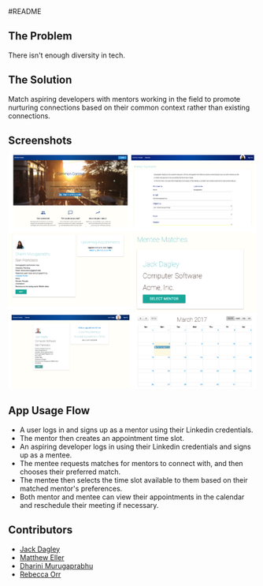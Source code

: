 #README

## The Problem
There isn't enough diversity in tech.

## The Solution
Match aspiring developers with mentors working in the field to promote nurturing connections based on their common context rather than existing connections. 

## Screenshots
<!--![Splash](/app/assets/images/splash.png)
![Form](/app/assets/images/Form.png)
![Calendar](/app/assets/images/calendar.png)
![Mentor](/app/assets/images/mentor.png)
![Mentee](/app/assets/images/mentee.png)-->
![Collage](/app/assets/images/collage.png)

## App Usage Flow

* A user logs in and signs up as a mentor using their Linkedin credentials.
* The mentor then creates an appointment time slot.
* An aspiring developer logs in using their Linkedin credentials and signs up as a mentee.
* The mentee requests matches for mentors to connect with, and then chooses their preferred match.
* The mentee then selects the time slot available to them based on their matched mentor's preferences.
* Both mentor and mentee can view their appointments in the calendar and reschedule their meeting if necessary.


## Contributors

* [Jack Dagley](https://github.com/jdagley77)
* [Matthew Eller](https://github.com/mattheweller)
* [Dharini Murugaprabhu](https://github.com/dharinim)
* [Rebecca Orr](https://github.com/rreorr)